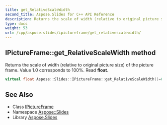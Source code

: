 ```yaml
---
title: get_RelativeScaleWidth
second_title: Aspose.Slides for C++ API Reference
description: Returns the scale of width (relative to original picture size) of the picture frame. Value 1.0 corresponds to 100%. Read float.
type: docs
weight: 53
url: /cpp/aspose.slides/ipictureframe/get_relativescalewidth/
---
```

## IPictureFrame::get_RelativeScaleWidth method


Returns the scale of width (relative to original picture size) of the picture frame. Value 1.0 corresponds to 100%. Read **float**.

```cpp
virtual float Aspose::Slides::IPictureFrame::get_RelativeScaleWidth()=0
```

## See Also

* Class [IPictureFrame](../)
* Namespace [Aspose::Slides](../../)
* Library [Aspose.Slides](../../../)
